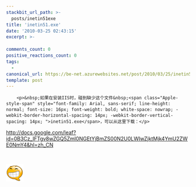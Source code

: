 ```yaml
---
stackbit_url_path: >-
  posts/inetin51exe
title: 'inetin51.exe'
date: '2010-03-25 02:43:15'
excerpt: >-
  
comments_count: 0
positive_reactions_count: 0
tags: 
  - 
canonical_url: https://be-net.azurewebsites.net/post/2010/03/25/inetin51exe
template: post
---
```


        <p>&nbsp;如果在安装IIS时，碰到缺少这个文件&nbsp;<span class="Apple-style-span" style="font-family: Arial, sans-serif; line-height: normal; font-size: 16px; font-weight: bold; white-space: nowrap; -webkit-border-horizontal-spacing: 14px; -webkit-border-vertical-spacing: 14px; ">inetin51.exe</span>，可以从这里下载：</p>
<p><a href="http://docs.google.com/leaf?id=0B3Cz_IFTgv8wZGQ5ZmI0NGEtYjBmZS00N2U0LWIwZjktMjk4YmU2ZWE0NmY4&amp;hl=zh_CN">http://docs.google.com/leaf?id=0B3Cz_IFTgv8wZGQ5ZmI0NGEtYjBmZS00N2U0LWIwZjktMjk4YmU2ZWE0NmY4&amp;hl=zh_CN</a></p>
<p>&nbsp;</p>
<p><img alt="" src="https://raw.githubusercontent.com/Jeff-Tian/blogengine.net/master/Source/BlogEngine/BlogEngine.NET/App_Data/files/image_225.png"></p>
      